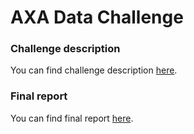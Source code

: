 # AXA Data Challenge

### Challenge description

You can find challenge description [here](AXA_Challenge_Description_MAP670-MBDA.pdf).

### Final report

You can find final report [here](mbda_axa_not1styet_report.pdf).


